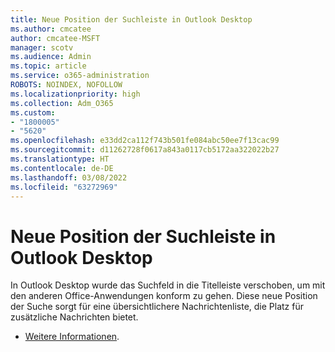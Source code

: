 ```yaml
---
title: Neue Position der Suchleiste in Outlook Desktop
ms.author: cmcatee
author: cmcatee-MSFT
manager: scotv
ms.audience: Admin
ms.topic: article
ms.service: o365-administration
ROBOTS: NOINDEX, NOFOLLOW
ms.localizationpriority: high
ms.collection: Adm_O365
ms.custom:
- "1800005"
- "5620"
ms.openlocfilehash: e33dd2ca112f743b501fe084abc50ee7f13cac99
ms.sourcegitcommit: d11262728f0617a843a0117cb5172aa322022b27
ms.translationtype: HT
ms.contentlocale: de-DE
ms.lasthandoff: 03/08/2022
ms.locfileid: "63272969"
---
```

# <a name="new-location-of-the-search-bar-in-outlook-desktop"></a>Neue Position der Suchleiste in Outlook Desktop

In Outlook Desktop wurde das Suchfeld in die Titelleiste verschoben, um mit den anderen Office-Anwendungen konform zu gehen. Diese neue Position der Suche sorgt für eine übersichtlichere Nachrichtenliste, die Platz für zusätzliche Nachrichten bietet.
- [Weitere Informationen](https://support.microsoft.com/office/96fee452-80cd-492d-a35c-5c37584b416b).
